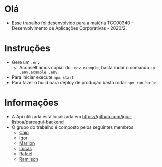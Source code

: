 # Olá
* Esse trabalho foi desenvolvido para a matéria TCC00340 - Desenvolvimento de Aplicações Corporativas - 2020/2.

# Instruções
* Gere um `.env`
    * Aconselhamos copiar do `.env.example`, basta rodar o comando `cp .env.example .env`
* Para iniciar execute `npm start`
* Para fazer o build para deploy de produção basta rodar `npm run build`

# Informações
* A Api utilizada está localizada em https://github.com/igor-lisboa/pareaqui-backend
* O grupo do trabalho é composto pelos seguintes membros:
    * [Caio](https://github.com/caiowbarros)
    * [Igor](https://github.com/igor-lisboa)
    * [Marllon](https://github.com/alcianBlue2)
    * [Lucas](https://github.com/lucksfrd123)
    * [Rafael](https://github.com/rafaelherbert)
    * [Ramilson](https://github.com/pramilson)